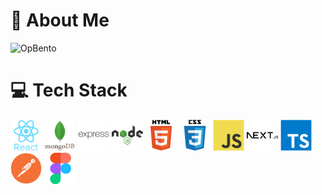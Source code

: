 # 💫 About Me

![OpBento](https://firebasestorage.googleapis.com/v0/b/smartkaksha-fe32c.appspot.com/o/opbento%2Fbenedicti0n57194.png?alt=media)

# 💻 Tech Stack

<p>
<img src="https://raw.githubusercontent.com/devicons/devicon/master/icons/react/react-original-wordmark.svg" width="50" alt="React" />  
<img src="https://raw.githubusercontent.com/devicons/devicon/master/icons/mongodb/mongodb-original-wordmark.svg" width="50" alt="MongoDB" />
<img src="https://raw.githubusercontent.com/devicons/devicon/master/icons/express/express-original-wordmark.svg" width="50" alt="Express" /> 
<img src="https://raw.githubusercontent.com/devicons/devicon/master/icons/nodejs/nodejs-original-wordmark.svg" width="50" alt="Node.js" />
<img src="https://raw.githubusercontent.com/devicons/devicon/master/icons/html5/html5-original-wordmark.svg" width="50" alt="HTML" />
<img src="https://raw.githubusercontent.com/devicons/devicon/master/icons/css3/css3-original-wordmark.svg" width="50" alt="CSS" /> 
<img src="https://raw.githubusercontent.com/devicons/devicon/master/icons/javascript/javascript-original.svg" width="50" alt="JavaScript" />
<img src="https://raw.githubusercontent.com/devicons/devicon/master/icons/nextjs/nextjs-original-wordmark.svg" width="50" alt="Next.js" /> 
<img src="https://raw.githubusercontent.com/devicons/devicon/master/icons/typescript/typescript-original.svg" width="50" alt="TypeScript" />
<img height="50" alt="postman" src="https://raw.githubusercontent.com/devicons/devicon/master/icons/postman/postman-original.svg"/> 
<img height="50" alt="figma" src="https://raw.githubusercontent.com/devicons/devicon/master/icons/figma/figma-original.svg"/> 
</p>